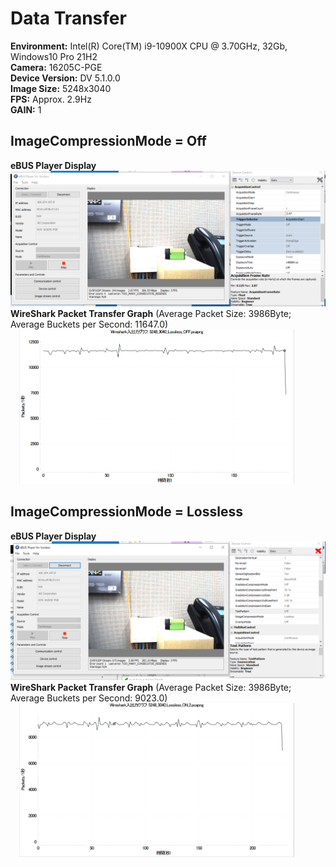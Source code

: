 # Data Transfer
**Environment:** Intel(R) Core(TM) i9-10900X CPU @ 3.70GHz, 32Gb, Windows10 Pro 21H2<br>
**Camera:** 16205C-PGE<br>
**Device Version:** DV 5.1.0.0<br>
**Image Size:** 5248x3040<br>
**FPS:**  Approx. 2.9Hz<br>
**GAIN:**   1<br>

## ImageCompressionMode = Off
**eBUS Player Display**<br>
![image](images/5248_3040_Lossless_OFF.png)
<br>
**WireShark Packet Transfer Graph** (Average Packet Size: 3986Byte; Average Buckets per Second: 11647.0)<br>
&emsp;<img width="440" alt="Wireshark eBUSPlayer Lossless OFF" src="images/5248_3040_Lossless_OFF_wireshark.png"> <br>

## ImageCompressionMode = Lossless
**eBUS Player Display**<br>
![image](images/5248_3040_Lossless_ON_2.png)
<br>
**WireShark Packet Transfer Graph** (Average Packet Size: 3986Byte; Average Buckets per Second: 9023.0)<br>
&emsp;<img width="440" alt="Wireshark eBUSPlayer Lossless ON" src="images/5248_3040_Lossless_ON_2_wireshark.png"> <br>

